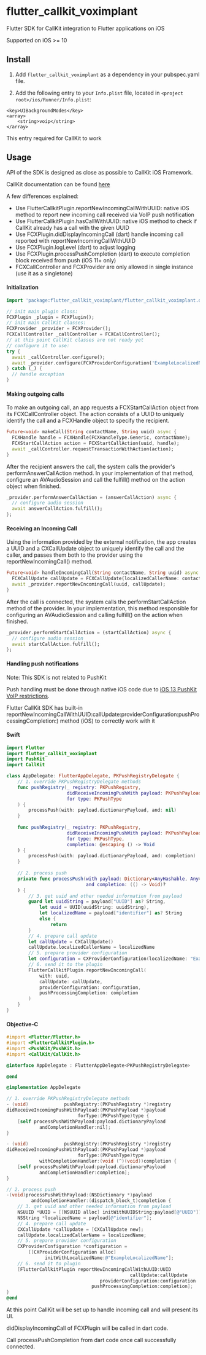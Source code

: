# flutter_callkit_voximplant

Flutter SDK for CallKit integration to Flutter applications on iOS

Supported on iOS >= 10

## Install
1. Add `flutter_callkit_voximplant` as a dependency in your pubspec.yaml file.

2. Add the following entry to your `Info.plist` file, located in `<project root>/ios/Runner/Info.plist`:
```
<key>UIBackgroundModes</key>
<array>
	<string>voip</string>
</array>
```
This entry required for CallKit to work

## Usage

API of the SDK is designed as close as possible to CallKit iOS Framework.

CallKit documentation can be found [here](https://developer.apple.com/documentation/callkit)

A few differences explained:


- Use FlutterCallkitPlugin.reportNewIncomingCallWithUUID: native iOS method to report new incoming call received via VoIP push notification
- Use FlutterCallkitPlugin.hasCallWithUUID: native iOS method to check if CallKit already has a call with the given UUID
- Use FCXPlugin.didDisplayIncomingCall (dart) handle incoming call reported with reportNewIncomingCallWithUUID
- Use FCXPlugin.logLevel (dart) to adjust logging
- Use FCXPlugin.processPushCompletion (dart) to execute completion block received from push (iOS 11+ only)
- FCXCallController and FCXProvider are only allowed in single instance (use it as a singletone)

#### Initialization
```dart
import 'package:flutter_callkit_voximplant/flutter_callkit_voximplant.dart';

// init main plugin class:
FCXPlugin _plugin = FCXPlugin();
// init main CallKit classes:
FCXProvider _provider = FCXProvider();
FCXCallController _callController = FCXCallController();
// at this point CallKit classes are not ready yet
// configure it to use:
try {
  await _callController.configure();
  await _provider.configure(FCXProviderConfiguration('ExampleLocalizedName'));
} catch (_) {
  // handle exception
}
```

#### Making outgoing calls
To make an outgoing call, an app requests a FCXStartCallAction object from its FCXCallController object.
The action consists of a UUID to uniquely identify the call and a FCXHandle object to specify the recipient.
```dart
Future<void> makeCall(String contactName, String uuid) async {
  FCXHandle handle = FCXHandle(FCXHandleType.Generic, contactName);
  FCXStartCallAction action = FCXStartCallAction(uuid, handle);
  await _callController.requestTransactionWithAction(action);
}
```

After the recipient answers the call, the system calls the provider's performAnswerCallAction method.
In your implementation of that method, configure an AVAudioSession and call the fulfill() method 
on the action object when finished.

```dart
_provider.performAnswerCallAction = (answerCallAction) async {
  // configure audio session
  await answerCallAction.fulfill();
};
```

#### Receiving an Incoming Call

Using the information provided by the external notification, 
the app creates a UUID and a CXCallUpdate object to uniquely identify the call and the caller,
and passes them both to the provider using the reportNewIncomingCall() method.

```dart
Future<void> handleIncomingCall(String contactName, String uuid) async {
  FCXCallUpdate callUpdate = FCXCallUpdate(localizedCallerName: contactName);
  await _provider.reportNewIncomingCall(uuid, callUpdate);
}
```

After the call is connected, the system calls the performStartCallAction method of the provider.
In your implementation, this method responsible for configuring an AVAudioSession
and calling fulfill() on the action when finished.

```dart
_provider.performStartCallAction = (startCallAction) async {
  // configure audio session
  await startCallAction.fulfill();
};
```

#### Handling push notifications

Note: This SDK is not related to PushKit

Push handling must be done through native iOS code due to [iOS 13 PushKit VoIP restrictions](https://developer.apple.com/documentation/pushkit/pkpushregistrydelegate/2875784-pushregistry).

Flutter CallKit SDK has built-in reportNewIncomingCallWithUUID:callUpdate:providerConfiguration:pushProcessingCompletion:) method (iOS) to correctly work with it

#### Swift
```swift
import Flutter
import flutter_callkit_voximplant
import PushKit
import CallKit

class AppDelegate: FlutterAppDelegate, PKPushRegistryDelegate {
    // 1. override PKPushRegistryDelegate methods
    func pushRegistry(_ registry: PKPushRegistry,
                      didReceiveIncomingPushWith payload: PKPushPayload,
                      for type: PKPushType
    ) {
        processPush(with: payload.dictionaryPayload, and: nil)
    }
    
    func pushRegistry(_ registry: PKPushRegistry,
                      didReceiveIncomingPushWith payload: PKPushPayload,
                      for type: PKPushType,
                      completion: @escaping () -> Void
    ) {
        processPush(with: payload.dictionaryPayload, and: completion)
    }
    
    // 2. process push
    private func processPush(with payload: Dictionary<AnyHashable, Any>,
                             and completion: (() -> Void)?
    ) {
        // 3. get uuid and other needed information from payload
        guard let uuidString = payload["UUID"] as? String,
            let uuid = UUID(uuidString: uuidString),
            let localizedName = payload["identifier"] as? String
            else {
                return
        }
        // 4. prepare call update
        let callUpdate = CXCallUpdate()
        callUpdate.localizedCallerName = localizedName
        // 5. prepare provider configuration
        let configuration = CXProviderConfiguration(localizedName: "ExampleLocalizedName")
        // 6. send it to the plugin
        FlutterCallkitPlugin.reportNewIncomingCall(
            with: uuid,
            callUpdate: callUpdate,
            providerConfiguration: configuration,
            pushProcessingCompletion: completion
        )
    }
}
```

#### Objective-C
```objective-c
#import <Flutter/Flutter.h>
#import <FlutterCallkitPlugin.h>
#import <PushKit/PushKit.h>
#import <CallKit/CallKit.h>

@interface AppDelegate : FlutterAppDelegate<PKPushRegistryDelegate>

@end

@implementation AppDelegate

// 1. override PKPushRegistryDelegate methods
- (void)             pushRegistry:(PKPushRegistry *)registry 
didReceiveIncomingPushWithPayload:(PKPushPayload *)payload 
                          forType:(PKPushType)type {
    [self processPushWithPayload:payload.dictionaryPayload 
            andCompletionHandler:nil];
}

- (void)             pushRegistry:(PKPushRegistry *)registry 
didReceiveIncomingPushWithPayload:(PKPushPayload *)payload
                          forType:(PKPushType)type 
            withCompletionHandler:(void (^)(void))completion {
    [self processPushWithPayload:payload.dictionaryPayload
            andCompletionHandler:completion];
}

// 2. process push
-(void)processPushWithPayload:(NSDictionary *)payload 
         andCompletionHandler:(dispatch_block_t)completion {
    // 3. get uuid and other needed information from payload
    NSUUID *UUID = [[NSUUID alloc] initWithUUIDString:payload[@"UUID"]];
    NSString *localizedName = payload[@"identifier"];
    // 4. prepare call update
    CXCallUpdate *callUpdate = [CXCallUpdate new];
    callUpdate.localizedCallerName = localizedName;
    // 5. prepare provider configuration
    CXProviderConfiguration *configuration = 
        [[CXProviderConfiguration alloc] 
              initWithLocalizedName:@"ExampleLocalizedName"];
    // 6. send it to plugin
    [FlutterCallkitPlugin reportNewIncomingCallWithUUID:UUID
                                             callUpdate:callUpdate
                                  providerConfiguration:configuration
                               pushProcessingCompletion:completion];
}
@end
```

At this point CallKit will be set up to handle incoming call and will present its UI.

didDisplayIncomingCall of FCXPlugin will be called in dart code.

Call processPushCompletion from dart code once call successfully connected.
